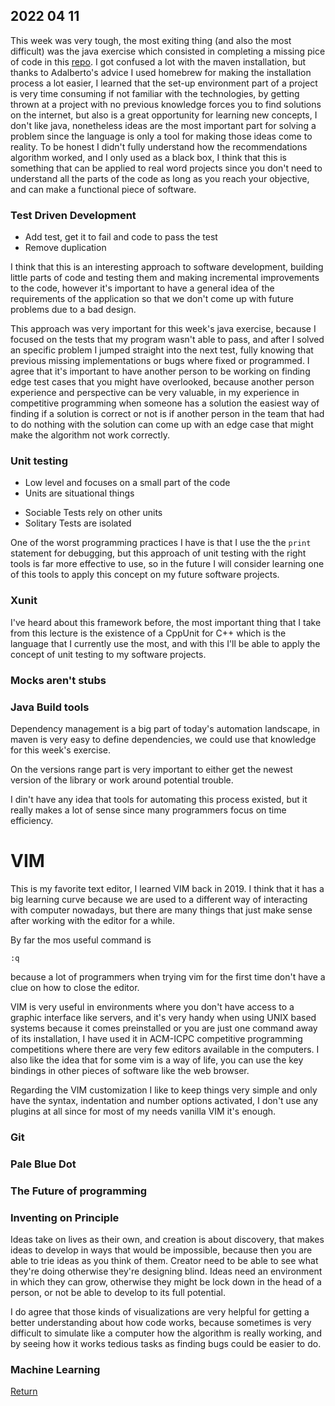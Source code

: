 ## 2022 04 11

This week was very tough, the most exiting thing (and also the most difficult) was the java exercise which consisted in completing a missing pice of code in this [repo](https://github.com/Nearsoft/academy-exercises). I got confused a lot with the maven installation, but thanks to Adalberto's advice I used homebrew for making the installation process a lot easier, I learned that the set-up environment part of a project is very time consuming if not familiar with the technologies, by getting thrown at a project with no previous knowledge forces you to find solutions on the internet, but also is a great opportunity for learning new concepts, I don't like java, nonetheless ideas are the most important part for solving a problem since the language is only a tool for making those ideas come to reality. To be honest I didn't fully understand how the recommendations algorithm worked, and I only used as a black box, I think that this is something that can be applied to real word projects since you don't need to understand all the parts of the code as long as you reach your objective, and can make a functional piece of software.

### Test Driven Development
+ Add test, get it to fail and code to pass the test
+ Remove duplication

I think that this is an interesting approach to software development, building little parts of code and testing them and making incremental improvements to the code, however it's important to have a general idea of the requirements of the application so that we don't come up with future problems due to a bad design.

This approach was very important for this week's java exercise, because I focused on the tests that my program wasn't able to pass, and after I solved an specific problem I jumped straight into the next test, fully knowing that previous missing implementations or bugs where fixed or programmed. I agree that it's important to have another person to be working on finding edge test cases that you might have overlooked, because another person experience and perspective can be very valuable, in my experience in competitive programming when someone has a solution the easiest way of finding if a solution is correct or not is if another person in the team that had to do nothing with the solution can come up with an edge case that might make the algorithm not work correctly. 

### Unit testing
+ Low level and focuses on a small part of the code
+ Units are situational things

- Sociable Tests rely on other units
- Solitary Tests are isolated 

One of the worst programming practices I have is that I use the the ```print``` statement for debugging, but this approach of unit testing with the right tools is far more effective to use, so in the future I will consider learning one of this tools to apply this concept on my future software projects. 

### Xunit
I've heard about this framework before, the most important thing that I take from this lecture is the existence of a CppUnit for C++ which is the language that I currently use the most, and with this I'll be able to apply the concept of unit testing to my software projects.

### Mocks aren't stubs

### Java Build tools
Dependency management is a big part of today's automation landscape, in maven is very easy to define dependencies, we could use that knowledge for this week's exercise.

On the versions range part is very important to either get the newest version of the library or work around potential trouble.

I din't have any idea that tools for automating this process existed, but it really makes a lot of sense since many programmers focus on time efficiency.

# VIM

This is my favorite text editor, I learned VIM back in 2019. I think that it has a big learning curve because we are used to a different way of interacting with computer nowadays, but there are many things that just make sense after working with the editor for a while.

By far the mos useful command is 

```
:q
```

because a lot of programmers when trying vim for the first time don't have a clue on how to close the editor. 

VIM is very useful in environments where you don't have access to a graphic interface like servers, and it's very handy when using UNIX based systems because it comes preinstalled or you are just one command away of its installation, I have used it in ACM-ICPC competitive programming competitions where there are very few editors available in the computers. I also like the idea that for some vim is a way of life, you can use the key bindings in other pieces of software like the web browser.

Regarding the VIM customization I like to keep things very simple and only have the syntax, indentation and number options activated, I don't use any plugins at all since for most of my needs vanilla VIM it's enough.

### Git

### Pale Blue Dot


### The Future of programming

### Inventing on Principle
Ideas take on lives as their own, and creation is about discovery, that makes ideas to develop in ways that would be impossible, because then you are able to trie ideas as you think of them. Creator need to be able to see what they're doing otherwise they're designing blind. Ideas need an environment in which they can grow, otherwise they might be lock down in the head of a person, or not be able to develop to its full potential.

I do agree that those kinds of visualizations are very helpful for getting a better understanding about how code works, because sometimes is very difficult to simulate like a computer how the algorithm is really working, and by seeing how it works tedious tasks as finding bugs could be easier to do. 

### Machine Learning


[Return](../../index.md)